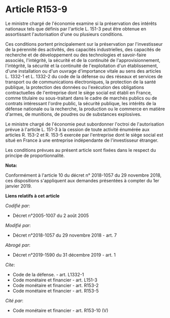 # Article R153-9

Le ministre chargé de l'économie examine si la préservation des intérêts nationaux tels que définis par l'article L. 151-3
peut être obtenue en assortissant l'autorisation d'une ou plusieurs conditions.

Ces conditions portent principalement sur la préservation par l'investisseur de la pérennité des activités, des capacités
industrielles, des capacités de recherche et de développement ou des technologies et savoir-faire associés, l'intégrité, la
sécurité et de la continuité de l'approvisionnement, l'intégrité, la sécurité et la continuité de l'exploitation d'un
établissement, d'une installation ou d'un ouvrage d'importance vitale au sens des articles L. 1332-1 et L. 1332-2 du code de
la défense ou des réseaux et services de transport ou de communications électroniques, la protection de la santé publique, la
protection des données ou l'exécution des obligations contractuelles de l'entreprise dont le siège social est établi en
France, comme titulaire ou sous-traitant dans le cadre de marchés publics ou de contrats intéressant l'ordre public, la
sécurité publique, les intérêts de la défense nationale ou la recherche, la production ou le commerce en matière d'armes, de
munitions, de poudres ou de substances explosives.

Le ministre chargé de l'économie peut subordonner l'octroi de l'autorisation prévue à l'article L. 151-3 à la cession de
toute activité énumérée aux articles R. 153-2 et R. 153-5 exercée par l'entreprise dont le siège social est situé en France à
une entreprise indépendante de l'investisseur étranger.

Les conditions prévues au présent article sont fixées dans le respect du principe de proportionnalité.

**Nota:**

Conformément à l'article 10 du décret n° 2018-1057 du 29 novembre 2018, ces dispositions s'appliquent aux demandes présentées
à compter du 1er janvier 2019.

**Liens relatifs à cet article**

_Codifié par_:

  - Décret n°2005-1007 du 2 août 2005

_Modifié par_:

  - Décret n°2018-1057 du 29 novembre 2018 - art. 7

_Abrogé par_:

  - Décret n°2019-1590 du 31 décembre 2019 - art. 1

_Cite_:

  - Code de la défense. - art. L1332-1
  - Code monétaire et financier - art. L151-3
  - Code monétaire et financier - art. R153-2
  - Code monétaire et financier - art. R153-5

_Cité par_:

  - Code monétaire et financier - art. R153-10 (V)
